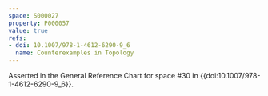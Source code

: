 ```yaml
---
space: S000027
property: P000057
value: true
refs:
- doi: 10.1007/978-1-4612-6290-9_6
  name: Counterexamples in Topology
---
```


Asserted in the General Reference Chart for space #30 in
{{doi:10.1007/978-1-4612-6290-9_6}}.
